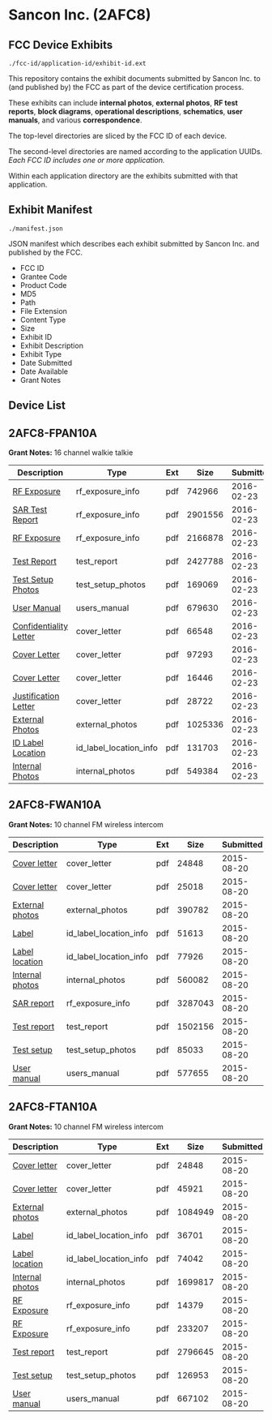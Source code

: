 # Sancon Inc. (2AFC8)
## FCC Device Exhibits

```
./fcc-id/application-id/exhibit-id.ext
```

This repository contains the exhibit documents submitted by Sancon Inc. to (and published by) the FCC as part of the device certification process.

These exhibits can include **internal photos**, **external photos**, **RF test reports**, **block diagrams**, **operational descriptions**, **schematics**, **user manuals**, and various **correspondence**.

The top-level directories are sliced by the FCC ID of each device.

The second-level directories are named according to the application UUIDs. *Each FCC ID includes one or more application.*

Within each application directory are the exhibits submitted with that application. 

## Exhibit Manifest

```
./manifest.json
```

JSON manifest which describes each exhibit submitted by Sancon Inc. and published by the FCC.

- FCC ID
- Grantee Code
- Product Code
- MD5
- Path
- File Extension
- Content Type
- Size
- Exhibit ID
- Exhibit Description
- Exhibit Type
- Date Submitted
- Date Available
- Grant Notes

## Device List
## 2AFC8-FPAN10A
**Grant Notes:** 16 channel walkie talkie

| Description | Type | Ext | Size | Submitted | Available |
| ----------- | ---- | --- | ---- | --------- | --------- |
| [RF Exposure](2AFC8-FPAN10A/6748c39fc7eedfa7cd9b24c6277277a6/2908744.pdf) | rf_exposure_info | pdf | 742966 | 2016-02-23 | 2016-02-23 |
| [SAR Test Report](2AFC8-FPAN10A/6748c39fc7eedfa7cd9b24c6277277a6/2908729.pdf) | rf_exposure_info | pdf | 2901556 | 2016-02-23 | 2016-02-23 |
| [RF Exposure](2AFC8-FPAN10A/6748c39fc7eedfa7cd9b24c6277277a6/2908743.pdf) | rf_exposure_info | pdf | 2166878 | 2016-02-23 | 2016-02-23 |
| [Test Report](2AFC8-FPAN10A/6748c39fc7eedfa7cd9b24c6277277a6/2908726.pdf) | test_report | pdf | 2427788 | 2016-02-23 | 2016-02-23 |
| [Test Setup Photos](2AFC8-FPAN10A/6748c39fc7eedfa7cd9b24c6277277a6/2908745.pdf) | test_setup_photos | pdf | 169069 | 2016-02-23 | 2016-02-23 |
| [User Manual](2AFC8-FPAN10A/6748c39fc7eedfa7cd9b24c6277277a6/2908746.pdf) | users_manual | pdf | 679630 | 2016-02-23 | 2016-02-23 |
| [Confidentiality Letter](2AFC8-FPAN10A/6748c39fc7eedfa7cd9b24c6277277a6/2908721.pdf) | cover_letter | pdf | 66548 | 2016-02-23 | 2016-02-23 |
| [Cover Letter](2AFC8-FPAN10A/6748c39fc7eedfa7cd9b24c6277277a6/2908722.pdf) | cover_letter | pdf | 97293 | 2016-02-23 | 2016-02-23 |
| [Cover Letter](2AFC8-FPAN10A/6748c39fc7eedfa7cd9b24c6277277a6/2908724.pdf) | cover_letter | pdf | 16446 | 2016-02-23 | 2016-02-23 |
| [Justification Letter](2AFC8-FPAN10A/6748c39fc7eedfa7cd9b24c6277277a6/2908728.pdf) | cover_letter | pdf | 28722 | 2016-02-23 | 2016-02-23 |
| [External Photos](2AFC8-FPAN10A/6748c39fc7eedfa7cd9b24c6277277a6/2908723.pdf) | external_photos | pdf | 1025336 | 2016-02-23 | 2016-02-23 |
| [ID Label Location](2AFC8-FPAN10A/6748c39fc7eedfa7cd9b24c6277277a6/2908725.pdf) | id_label_location_info | pdf | 131703 | 2016-02-23 | 2016-02-23 |
| [Internal Photos](2AFC8-FPAN10A/6748c39fc7eedfa7cd9b24c6277277a6/2908727.pdf) | internal_photos | pdf | 549384 | 2016-02-23 | 2016-02-23 |
## 2AFC8-FWAN10A
**Grant Notes:** 10 channel FM wireless intercom

| Description | Type | Ext | Size | Submitted | Available |
| ----------- | ---- | --- | ---- | --------- | --------- |
| [Cover letter](2AFC8-FWAN10A/d8bf3eeed99f879125b145a96e6a6232/2720439.pdf) | cover_letter | pdf | 24848 | 2015-08-20 | 2015-08-20 |
| [Cover letter](2AFC8-FWAN10A/d8bf3eeed99f879125b145a96e6a6232/2720440.pdf) | cover_letter | pdf | 25018 | 2015-08-20 | 2015-08-20 |
| [External photos](2AFC8-FWAN10A/d8bf3eeed99f879125b145a96e6a6232/2720441.pdf) | external_photos | pdf | 390782 | 2015-08-20 | 2015-08-20 |
| [Label](2AFC8-FWAN10A/d8bf3eeed99f879125b145a96e6a6232/2720442.pdf) | id_label_location_info | pdf | 51613 | 2015-08-20 | 2015-08-20 |
| [Label location](2AFC8-FWAN10A/d8bf3eeed99f879125b145a96e6a6232/2720443.pdf) | id_label_location_info | pdf | 77926 | 2015-08-20 | 2015-08-20 |
| [Internal photos](2AFC8-FWAN10A/d8bf3eeed99f879125b145a96e6a6232/2720444.pdf) | internal_photos | pdf | 560082 | 2015-08-20 | 2015-08-20 |
| [SAR report](2AFC8-FWAN10A/d8bf3eeed99f879125b145a96e6a6232/2720448.pdf) | rf_exposure_info | pdf | 3287043 | 2015-08-20 | 2015-08-20 |
| [Test report](2AFC8-FWAN10A/d8bf3eeed99f879125b145a96e6a6232/2720450.pdf) | test_report | pdf | 1502156 | 2015-08-20 | 2015-08-20 |
| [Test setup](2AFC8-FWAN10A/d8bf3eeed99f879125b145a96e6a6232/2720451.pdf) | test_setup_photos | pdf | 85033 | 2015-08-20 | 2015-08-20 |
| [User manual](2AFC8-FWAN10A/d8bf3eeed99f879125b145a96e6a6232/2720452.pdf) | users_manual | pdf | 577655 | 2015-08-20 | 2015-08-20 |
## 2AFC8-FTAN10A
**Grant Notes:** 10 channel FM wireless intercom

| Description | Type | Ext | Size | Submitted | Available |
| ----------- | ---- | --- | ---- | --------- | --------- |
| [Cover letter](2AFC8-FTAN10A/76e9053cc8a3f000fdb6ff57889eea3b/2720439.pdf) | cover_letter | pdf | 24848 | 2015-08-20 | 2015-08-20 |
| [Cover letter](2AFC8-FTAN10A/76e9053cc8a3f000fdb6ff57889eea3b/2720544.pdf) | cover_letter | pdf | 45921 | 2015-08-20 | 2015-08-20 |
| [External photos](2AFC8-FTAN10A/76e9053cc8a3f000fdb6ff57889eea3b/2720545.pdf) | external_photos | pdf | 1084949 | 2015-08-20 | 2015-08-20 |
| [Label](2AFC8-FTAN10A/76e9053cc8a3f000fdb6ff57889eea3b/2720546.pdf) | id_label_location_info | pdf | 36701 | 2015-08-20 | 2015-08-20 |
| [Label location](2AFC8-FTAN10A/76e9053cc8a3f000fdb6ff57889eea3b/2720547.pdf) | id_label_location_info | pdf | 74042 | 2015-08-20 | 2015-08-20 |
| [Internal photos](2AFC8-FTAN10A/76e9053cc8a3f000fdb6ff57889eea3b/2720548.pdf) | internal_photos | pdf | 1699817 | 2015-08-20 | 2015-08-20 |
| [RF Exposure](2AFC8-FTAN10A/76e9053cc8a3f000fdb6ff57889eea3b/2720552.pdf) | rf_exposure_info | pdf | 14379 | 2015-08-20 | 2015-08-20 |
| [RF Exposure](2AFC8-FTAN10A/76e9053cc8a3f000fdb6ff57889eea3b/2720553.pdf) | rf_exposure_info | pdf | 233207 | 2015-08-20 | 2015-08-20 |
| [Test report](2AFC8-FTAN10A/76e9053cc8a3f000fdb6ff57889eea3b/2720555.pdf) | test_report | pdf | 2796645 | 2015-08-20 | 2015-08-20 |
| [Test setup](2AFC8-FTAN10A/76e9053cc8a3f000fdb6ff57889eea3b/2720556.pdf) | test_setup_photos | pdf | 126953 | 2015-08-20 | 2015-08-20 |
| [User manual](2AFC8-FTAN10A/76e9053cc8a3f000fdb6ff57889eea3b/2720557.pdf) | users_manual | pdf | 667102 | 2015-08-20 | 2015-08-20 |
